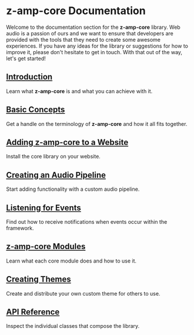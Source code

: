 # z-amp-core Documentation

Welcome to the documentation section for the **z-amp-core** library. Web audio is a passion of ours and we want to ensure that developers are provided with the tools that they need to create some awesome experiences. If you have any ideas for the library or suggestions for how to improve it, please don't hesitate to get in touch. With that out of the way, let's get started!

## [Introduction](./static/INTRO.md)
Learn what **z-amp-core** is and what you can achieve with it.
## [Basic Concepts](./static/CONCEPTS.md)
Get a handle on the terminology of **z-amp-core** and how it all fits together.
## [Adding **z-amp-core** to a Website](./static/INSTALLATION.md)
Install the core library on your website.
## [Creating an Audio Pipeline](./static/INITIALISING.md)
Start adding functionality with a custom audio pipeline.
## [Listening for Events](./static/EVENTS.md)
Find out how to receive notifications when events occur within the framework.
## [**z-amp-core** Modules](./static/MODULES.md)
Learn what each core module does and how to use it.
## [Creating Themes](./static/CREATE_THEME.md)
Create and distribute your own custom theme for others to use.
## [API Reference](./gen/Amp.md)
Inspect the individual classes that compose the library.